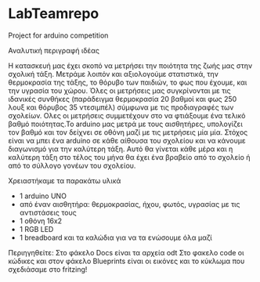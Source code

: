 # LabTeamrepo
Project for arduino competition

Αναλυτική περιγραφή ιδέας 

Η κατασκευή μας έχει σκοπό να μετρήσει την ποιότητα της ζωής μας στην σχολική τάξη. Μετράμε λοιπόν και αξιολογούμε στατιστικά, την θερμοκρασία της τάξης, το θόρυβο των παιδιών, το φως που έχουμε, και την υγρασία του χώρου. Όλες οι μετρήσεις μας συγκρίνονται με τις ιδανικές συνθήκες (παράδειγμα θερμοκρασία 20 βαθμοί και φως 250 λουξ και θόρυβος 35 ντεσιμπέλ) σύμφωνα με τις προδιαγραφές των σχολείων. Ολες οι μετρήσεις συμμετέχουν στο να φτιάξουμε ένα τελικό βαθμό ποιότητας.Το arduino μας  μετρά με τους αισθητήρες, υπολογίζει τον βαθμό και τον δείχνει σε οθόνη μαζί με τις μετρήσεις μία μία.
Στόχος είναι να μπει ένα arduino σε κάθε αίθουσα του σχολείου και να κάνουμε διαγωνισμό για την καλύτερη τάξη. Αυτό θα γίνεται κάθε μέρα και η καλύτερη τάξη στο τέλος του μήνα θα έχει ένα βραβείο από το σχολείο ή από το σύλλογο γονέων του σχολείου.

Χρειαστήκαμε τα παρακάτω υλικά
- 1 arduino UNO
- από έναν αισθητήρα: θερμοκρασίας, ήχου, φωτός, υγρασίας με τις αντιστάσεις τους
- 1 οθόνη 16x2 
- 1 RGB LED
- 1 breadboard και τα καλώδια για να τα ενώσουμε όλα μαζί 

Περιηγηθείτε: 
Στο φάκελο Docs είναι τα αρχεία odt 
Στο φακελο code οι κώδικες
και στον φάκελο Blueprints είναι οι εικόνες και το κύκλωμα που σχεδιάσαμε στο fritzing!
